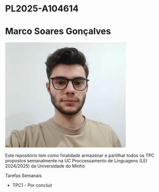 # PL2025-A104614

# Marco Soares Gonçalves

![Alt text](image.PNG)

Este repositório tem como finalidade armazenar e partilhar todos os TPC propostos semanalmente na UC Proccessamento de Linguagens (LEI 2024/2025) da Universidade do Minho

Tarefas Semanais

- TPC1 - Por concluir

